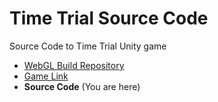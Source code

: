 # Time Trial Source Code
Source Code to Time Trial Unity game

- [WebGL Build Repository](https://github.com/Jesser4/TimeTrial)
- [Game Link](https://jesser4.github.io/TimeTrial/)
- **Source Code** (You are here)

